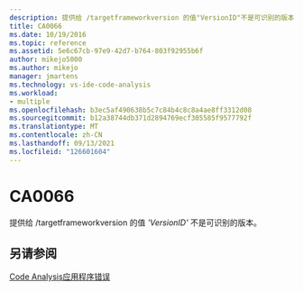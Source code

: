 ```yaml
---
description: 提供给 /targetframeworkversion 的值"VersionID"不是可识别的版本。
title: CA0066
ms.date: 10/19/2016
ms.topic: reference
ms.assetid: 5e6c67cb-97e9-42d7-b764-803f92955b6f
author: mikejo5000
ms.author: mikejo
manager: jmartens
ms.technology: vs-ide-code-analysis
ms.workload:
- multiple
ms.openlocfilehash: b3ec5af490638b5c7c84b4c8c8a4ae8ff3312d08
ms.sourcegitcommit: b12a38744db371d2894769ecf305585f9577792f
ms.translationtype: MT
ms.contentlocale: zh-CN
ms.lasthandoff: 09/13/2021
ms.locfileid: "126601604"
---
```

# <a name="ca0066"></a>CA0066
提供给 /targetframeworkversion 的值 *'VersionID'* 不是可识别的版本。

## <a name="see-also"></a>另请参阅
[Code Analysis应用程序错误](../code-quality/code-analysis-application-errors.md)

